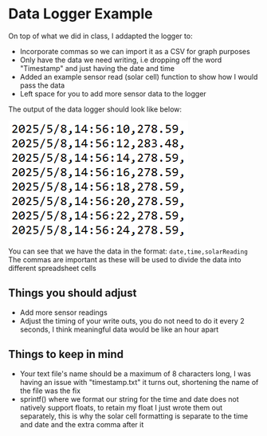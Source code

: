 # Data Logger Example

On top of what we did in class, I addapted the logger to:

* Incorporate commas so we can import it as a CSV for graph purposes
* Only have the data we need writing, i.e dropping off the word "Timestamp" and just having the date and time
* Added an example sensor read (solar cell) function to show how I would pass the data
* Left space for you to add more sensor data to the logger

The output of the data logger should look like below:

![TimeStamp Example](https://github.com/MicahChubb/ArduinoExamples/blob/main/logger/timeStampExample.png?raw=true)

You can see that we have the data in the format: 
```date,time,solarReading```
The commas are important as these will be used to divide the data into different spreadsheet cells

## Things you should adjust
* Add more sensor readings
* Adjust the timing of your write outs, you do not need to do it every 2 seconds, I think meaningful data would be like an hour apart
## Things to keep in mind
* Your text file's name should be a maximum of 8 characters long, I was having an issue with "timestamp.txt" it turns out, shortening the name of the file was the fix
* sprintf() where we format our string for the time and date does not natively support floats, to retain my float I just wrote them out separately, this is why the solar cell formatting is separate to the time and date and the extra comma after it
